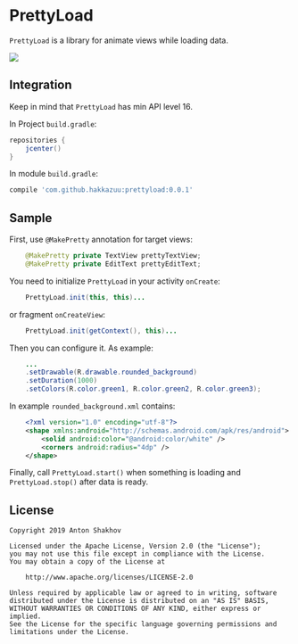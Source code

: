 # **PrettyLoad**

`PrettyLoad` is a library for animate views while loading data.

![](https://imgur.com/a/fQC22ja)

## **Integration**

Keep in mind that `PrettyLoad` has min API level 16.

In Project `build.gradle`:
```groovy
repositories {
    jcenter()
}
```

In module `build.gradle`:
```groovy
compile 'com.github.hakkazuu:prettyload:0.0.1'
```

## **Sample**
First, use `@MakePretty` annotation for target views:
```java
    @MakePretty private TextView prettyTextView;
    @MakePretty private EditText prettyEditText;
```

You need to initialize `PrettyLoad` in your activity `onCreate`:
```java
    PrettyLoad.init(this, this)...
```
or fragment `onCreateView`:
```java
    PrettyLoad.init(getContext(), this)...
```

Then you can configure it. 
As example:
```java
    ...
    .setDrawable(R.drawable.rounded_background)
    .setDuration(1000)
    .setColors(R.color.green1, R.color.green2, R.color.green3);
```

In example `rounded_background.xml` contains:
```xml
    <?xml version="1.0" encoding="utf-8"?>
	<shape xmlns:android="http://schemas.android.com/apk/res/android">
	    <solid android:color="@android:color/white" />
	    <corners android:radius="4dp" />
	</shape>
```

Finally, call `PrettyLoad.start()` when something is loading and `PrettyLoad.stop()` after data is ready.

## **License**

    Copyright 2019 Anton Shakhov
    
    Licensed under the Apache License, Version 2.0 (the "License");
    you may not use this file except in compliance with the License.
    You may obtain a copy of the License at
    
        http://www.apache.org/licenses/LICENSE-2.0
    
    Unless required by applicable law or agreed to in writing, software
    distributed under the License is distributed on an "AS IS" BASIS,
    WITHOUT WARRANTIES OR CONDITIONS OF ANY KIND, either express or implied.
    See the License for the specific language governing permissions and
    limitations under the License.

